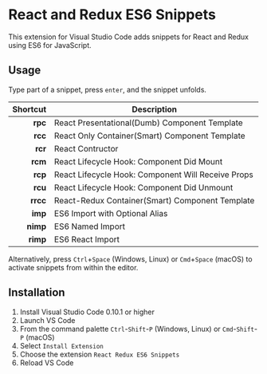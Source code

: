 # React and Redux ES6 Snippets

This extension for Visual Studio Code adds snippets for React and Redux using ES6 for JavaScript.

## Usage
Type part of a snippet, press `enter`, and the snippet unfolds.

| Shortcut | Description                                             |
|---------:|---------------------------------------------------------|
| **rpc**  | React Presentational(Dumb) Component Template           |
| **rcc**  | React Only Container(Smart) Component Template          |
| **rcr**  | React Contructor								         |
| **rcm**  | React Lifecycle Hook: Component Did Mount		         |							
| **rcp**  | React Lifecycle Hook:  Component Will Receive Props	 |							
| **rcu**  | React Lifecycle Hook: Component Did Unmount		     |							
| **rrcc** | React-Redux Container(Smart) Component Template         |
| **imp**  | ES6 Import with Optional Alias                          |
| **nimp** | ES6 Named Import                                        |
| **rimp** | ES6 React Import                                        |


Alternatively, press `Ctrl`+`Space` (Windows, Linux) or `Cmd`+`Space` (macOS) to activate snippets from within the editor.

## Installation

1. Install Visual Studio Code 0.10.1 or higher
2. Launch VS Code
3. From the command palette `Ctrl`-`Shift`-`P` (Windows, Linux) or `Cmd`-`Shift`-`P` (macOS)
4. Select `Install Extension`
5. Choose the extension `React Redux ES6 Snippets`
6. Reload VS Code
